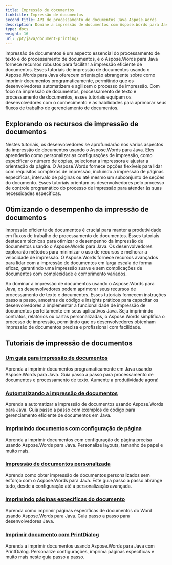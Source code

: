 ```yaml
---
title: Impressão de documentos
linktitle: Impressão de documentos
second_title: API de processamento de documentos Java Aspose.Words
description: Domine a impressão de documentos com Aspose.Words para Java! Automatize as configurações de impressão, otimize o desempenho e obtenha resultados profissionais sem esforço.
type: docs
weight: 16
url: /pt/java/document-printing/
---
```


impressão de documentos é um aspecto essencial do processamento de texto e do processamento de documentos, e o Aspose.Words para Java fornece recursos robustos para facilitar a impressão eficiente de documentos. Esses tutoriais de impressão de documentos usando o Aspose.Words para Java oferecem orientação abrangente sobre como imprimir documentos programaticamente, permitindo que os desenvolvedores automatizem e agilizem o processo de impressão. Com foco na impressão de documentos, processamento de texto e processamento de documentos, esses tutoriais equipam os desenvolvedores com o conhecimento e as habilidades para aprimorar seus fluxos de trabalho de gerenciamento de documentos.

## Explorando os recursos de impressão de documentos

Nestes tutoriais, os desenvolvedores se aprofundarão nos vários aspectos da impressão de documentos usando o Aspose.Words para Java. Eles aprenderão como personalizar as configurações de impressão, como especificar o número de cópias, selecionar a impressora e ajustar a orientação da página. O Aspose.Words fornece opções flexíveis para lidar com requisitos complexos de impressão, incluindo a impressão de páginas específicas, intervalo de páginas ou até mesmo um subconjunto de seções do documento. Esses tutoriais orientam os desenvolvedores pelo processo de controle programático do processo de impressão para atender às suas necessidades específicas.

## Otimizando o desempenho da impressão de documentos

impressão eficiente de documentos é crucial para manter a produtividade em fluxos de trabalho de processamento de documentos. Esses tutoriais destacam técnicas para otimizar o desempenho da impressão de documentos usando o Aspose.Words para Java. Os desenvolvedores explorarão métodos para minimizar o uso de recursos e melhorar a velocidade de impressão. O Aspose.Words fornece recursos avançados para lidar com a impressão de documentos em larga escala de forma eficaz, garantindo uma impressão suave e sem complicações de documentos com complexidade e comprimento variados.

Ao dominar a impressão de documentos usando o Aspose.Words para Java, os desenvolvedores podem aprimorar seus recursos de processamento de texto e documentos. Esses tutoriais fornecem instruções passo a passo, amostras de código e insights práticos para capacitar os desenvolvedores a implementar a funcionalidade de impressão de documentos perfeitamente em seus aplicativos Java. Seja imprimindo contratos, relatórios ou cartas personalizadas, o Aspose.Words simplifica o processo de impressão, permitindo que os desenvolvedores obtenham impressão de documentos precisa e profissional com facilidade.

## Tutoriais de impressão de documentos

### [Um guia para impressão de documentos](./guide-to-document-printing/)
Aprenda a imprimir documentos programaticamente em Java usando Aspose.Words para Java. Guia passo a passo para processamento de documentos e processamento de texto. Aumente a produtividade agora!
### [Automatizando a impressão de documentos](./automating-document-printing/)
Aprenda a automatizar a impressão de documentos usando Aspose.Words para Java. Guia passo a passo com exemplos de código para gerenciamento eficiente de documentos em Java.
### [Imprimindo documentos com configuração de página](./printing-documents-page-setup/)
Aprenda a imprimir documentos com configuração de página precisa usando Aspose.Words para Java. Personalize layouts, tamanho de papel e muito mais.
### [Impressão de documentos personalizada](./customized-document-printing/)
Aprenda como obter impressão de documentos personalizados sem esforço com o Aspose.Words para Java. Este guia passo a passo abrange tudo, desde a configuração até a personalização avançada.
### [Imprimindo páginas específicas do documento](./printing-specific-document-pages/)
Aprenda como imprimir páginas específicas de documentos do Word usando Aspose.Words para Java. Guia passo a passo para desenvolvedores Java.
### [Imprimir documento com PrintDialog](./print-document-printdialog/)
Aprenda a imprimir documentos usando Aspose.Words para Java com PrintDialog. Personalize configurações, imprima páginas específicas e muito mais neste guia passo a passo.